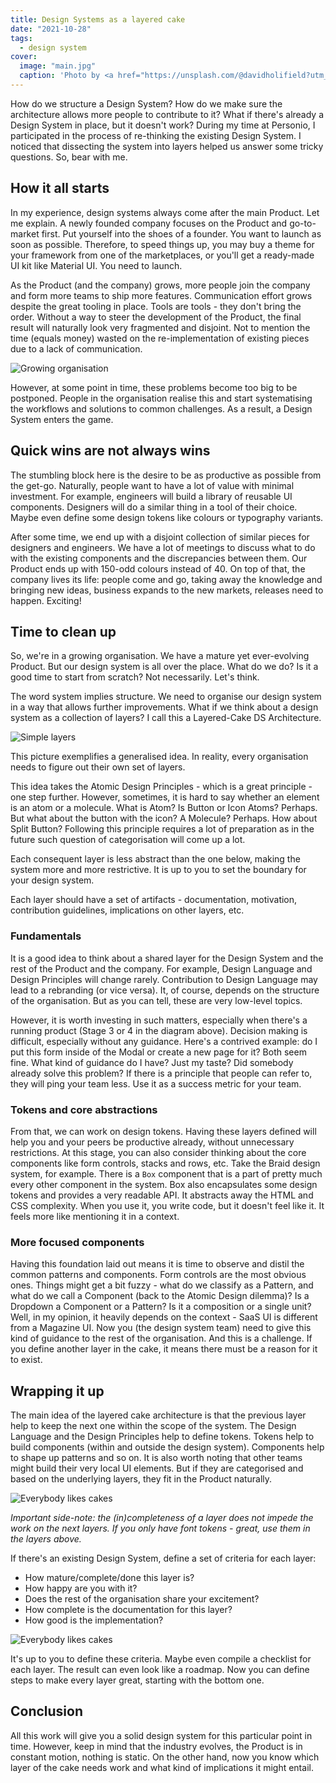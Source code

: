 ```yaml
---
title: Design Systems as a layered cake
date: "2021-10-28"
tags:
  - design system
cover:
  image: "main.jpg"
  caption: 'Photo by <a href="https://unsplash.com/@davidholifield?utm_source=unsplash&utm_medium=referral&utm_content=creditCopyText">David Holifield</a> on <a href="https://unsplash.com/s/photos/layered-cake?utm_source=unsplash&utm_medium=referral&utm_content=creditCopyText">Unsplash</a>'
---
```


How do we structure a Design System? How do we make sure the architecture allows more people to contribute to it? What if there's already a Design System in place, but it doesn't work? During my time at Personio, I participated in the process of re-thinking the existing Design System. I noticed that dissecting the system into layers helped us answer some tricky questions. So, bear with me.

## How it all starts

In my experience, design systems always come after the main Product. Let me explain. A newly founded company focuses on the Product and go-to-market first. Put yourself into the shoes of a founder. You want to launch as soon as possible. Therefore, to speed things up, you may buy a theme for your framework from one of the marketplaces, or you'll get a ready-made UI kit like Material UI. You need to launch.

As the Product (and the company) grows, more people join the company and form more teams to ship more features. Communication effort grows despite the great tooling in place. Tools are tools - they don't bring the order. Without a way to steer the development of the Product, the final result will naturally look very fragmented and disjoint. Not to mention the time (equals money) wasted on the re-implementation of existing pieces due to a lack of communication.

![Growing organisation](./p1.png)

However, at some point in time, these problems become too big to be postponed. People in the organisation realise this and start systematising the workflows and solutions to common challenges. As a result, a Design System enters the game.

## Quick wins are not always wins

The stumbling block here is the desire to be as productive as possible from the get-go. Naturally, people want to have a lot of value with minimal investment. For example, engineers will build a library of reusable UI components. Designers will do a similar thing in a tool of their choice. Maybe even define some design tokens like colours or typography variants.

After some time, we end up with a disjoint collection of similar pieces for designers and engineers. We have a lot of meetings to discuss what to do with the existing components and the discrepancies between them. Our Product ends up with 150-odd colours instead of 40. On top of that, the company lives its life: people come and go, taking away the knowledge and bringing new ideas, business expands to the new markets, releases need to happen. Exciting!

## Time to clean up

So, we're in a growing organisation. We have a mature yet ever-evolving Product. But our design system is all over the place. What do we do? Is it a good time to start from scratch? Not necessarily. Let's think.

The word system implies structure. We need to organise our design system in a way that allows further improvements. What if we think about a design system as a collection of layers? I call this a Layered-Cake DS Architecture.

![Simple layers](./p2.png)

This picture exemplifies a generalised idea. In reality, every organisation needs to figure out their own set of layers.

This idea takes the Atomic Design Principles - which is a great principle - one step further. However, sometimes, it is hard to say whether an element is an atom or a molecule. What is Atom? Is Button or Icon Atoms? Perhaps. But what about the button with the icon? A Molecule? Perhaps. How about Split Button? Following this principle requires a lot of preparation as in the future such question of categorisation will come up a lot.

Each consequent layer is less abstract than the one below, making the system more and more restrictive. It is up to you to set the boundary for your design system.

Each layer should have a set of artifacts - documentation, motivation, contribution guidelines, implications on other layers, etc.

### Fundamentals

It is a good idea to think about a shared layer for the Design System and the rest of the Product and the company. For example, Design Language and Design Principles will change rarely. Contribution to Design Language may lead to a rebranding (or vice versa). It, of course, depends on the structure of the organisation. But as you can tell, these are very low-level topics.

However, it is worth investing in such matters, especially when there's a running product (Stage 3 or 4 in the diagram above). Decision making is difficult, especially without any guidance. Here's a contrived example: do I put this form inside of the Modal or create a new page for it? Both seem fine. What kind of guidance do I have? Just my taste? Did somebody already solve this problem? If there is a principle that people can refer to, they will ping your team less. Use it as a success metric for your team.

### Tokens and core abstractions

From that, we can work on design tokens. Having these layers defined will help you and your peers be productive already, without unnecessary restrictions. At this stage, you can also consider thinking about the core components like form controls, stacks and rows, etc. Take the Braid design system, for example. There is a `Box` component that is a part of pretty much every other component in the system. Box also encapsulates some design tokens and provides a very readable API. It abstracts away the HTML and CSS complexity. When you use it, you write code, but it doesn't feel like it. It feels more like mentioning it in a context.

### More focused components

Having this foundation laid out means it is time to observe and distil the common patterns and components. Form controls are the most obvious ones. Things might get a bit fuzzy - what do we classify as a Pattern, and what do we call a Component (back to the Atomic Design dilemma)? Is a Dropdown a Component or a Pattern? Is it a composition or a single unit? Well, in my opinion, it heavily depends on the context - SaaS UI is different from a Magazine UI. Now you (the design system team) need to give this kind of guidance to the rest of the organisation. And this is a challenge. If you define another layer in the cake, it means there must be a reason for it to exist.

## Wrapping it up

The main idea of the layered cake architecture is that the previous layer help to keep the next one within the scope of the system. The Design Language and the Design Principles help to define tokens. Tokens help to build components (within and outside the design system). Components help to shape up patterns and so on. It is also worth noting that other teams might build their very local UI elements. But if they are categorised and based on the underlying layers, they fit in the Product naturally.

![Everybody likes cakes](./p3.png)

_Important side-note: the (in)completeness of a layer does not impede the work on the next layers. If you only have font tokens - great, use them in the layers above._

If there's an existing Design System, define a set of criteria for each layer:

- How mature/complete/done this layer is?
- How happy are you with it?
- Does the rest of the organisation share your excitement?
- How complete is the documentation for this layer?
- How good is the implementation?

![Everybody likes cakes](./p4.png)

It's up to you to define these criteria. Maybe even compile a checklist for each layer. The result can even look like a roadmap. Now you can define steps to make every layer great, starting with the bottom one.

## Conclusion

All this work will give you a solid design system for this particular point in time. However, keep in mind that the industry evolves, the Product is in constant motion, nothing is static. On the other hand, now you know which layer of the cake needs work and what kind of implications it might entail.
